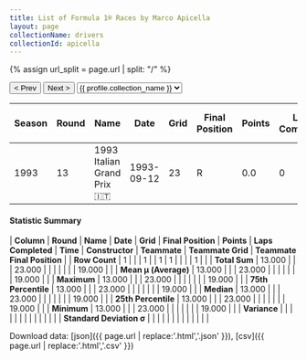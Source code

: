 ```yaml
---
title: List of Formula 1® Races by Marco Apicella
layout: page
collectionName: drivers
collectionId: apicella
---
```


{% assign url_split = page.url | split: "/" %}
<div id="collection-navigation">
<button onclick="selector.options[selector.selectedIndex-1].value && (window.location = selector.options[selector.selectedIndex-1].value);">&lt; Prev</button>
<button onclick="selector.options[selector.selectedIndex+1].value && (window.location = selector.options[selector.selectedIndex+1].value);">Next &gt;</button>
<select id="selector" onchange="this.options[this.selectedIndex].value && (window.location = this.options[this.selectedIndex].value);">
  {% for collectionId in site.data[page.collectionName].refs %}
    {% if collectionId == page.collectionId %}
      {% assign selected = "selected" %}
    {% else %}
      {% assign selected = "" %}
    {% endif %}
    {% assign profile = site.data[page.collectionName][collectionId].profile %}
    <option value="/f1/{{ page.collectionName }}/{{ collectionId }}/{{ url_split[4] }}" {{ selected }}>{{ profile.collection_name }}</option>
  {% endfor %}
</select>
</div>

| Season | Round | Name | Date | Grid | Final Position | Points | Laps Completed | Time | Constructor | Teammate | Teammate Grid | Teammate Final Position |
|--|--|--|--|--|--|--|--|--|--|--|--|--|
| 1993 | 13 | 1993 Italian Grand Prix 🇮🇹 | 1993-09-12 | 23 | R | 0.0 | 0 |   | Jordan 🇮🇪 | [Rubens Barrichello 🇧🇷](/f1/drivers/barrichello) | 19 | R |

#### Statistic Summary

| **Column** | **Round** | **Name** | **Date** | **Grid** | **Final Position** | **Points** | **Laps Completed** | **Time** | **Constructor** | **Teammate** | **Teammate Grid** | **Teammate Final Position** |
| **Row Count** | 1 |  |  | 1 |  | 1 | 1 |  |  |  | 1 |  |
| **Total Sum** | 13.000 |  |  | 23.000 |  |  |  |  |  |  | 19.000 |  |
| **Mean μ (Average)** | 13.000 |  |  | 23.000 |  |  |  |  |  |  | 19.000 |  |
| **Maximum** | 13.000 |  |  | 23.000 |  |  |  |  |  |  | 19.000 |  |
| **75th Percentile** | 13.000 |  |  | 23.000 |  |  |  |  |  |  | 19.000 |  |
| **Median** | 13.000 |  |  | 23.000 |  |  |  |  |  |  | 19.000 |  |
| **25th Percentile** | 13.000 |  |  | 23.000 |  |  |  |  |  |  | 19.000 |  |
| **Minimum** | 13.000 |  |  | 23.000 |  |  |  |  |  |  | 19.000 |  |
| **Variance** |  |  |  |  |  |  |  |  |  |  |  |  |
| **Standard Deviation σ** |  |  |  |  |  |  |  |  |  |  |  |  |

Download data: [json]({{ page.url | replace:'.html','.json' }}), [csv]({{ page.url | replace:'.html','.csv' }})
